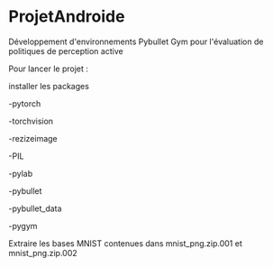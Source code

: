 # ProjetAndroide
Développement d'environnements Pybullet Gym pour l'évaluation de politiques de perception active

Pour lancer le projet :

  installer les packages
  
  -pytorch
  
  -torchvision
  
  -rezizeimage
  
  -PIL
  
  -pylab
  
  -pybullet
  
  -pybullet_data
  
  -pygym
  
  
  
  Extraire les bases MNIST contenues dans mnist_png.zip.001 et mnist_png.zip.002
